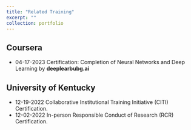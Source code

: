 ```yaml
---
title: "Related Training"
excerpt: ""
collection: portfolio
---
```



## Coursera
  * 04-17-2023 Certification: Completion of Neural Networks and Deep Learning by $\textbf{deeplearbubg.ai}$ 
## University of Kentucky
  * 12-19-2022 Collaborative Institutional Training Initiative (CITI) Certification.
  * 12-02-2022 In-person Responsible Conduct of Research (RCR) Certification.
